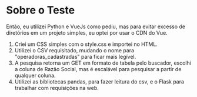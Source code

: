 # Sobre o Teste

Então, eu utilizei Python e VueJs como pediu, mas para evitar excesso de diretórios em um projeto simples, eu optei por usar o CDN do Vue.

1. Criei um CSS simples com o style.css e importei no HTML.
2. Utilizei o CSV requisitado, mudando o nome para "operadoras_cadastradas" para ficar mais legível.
3. A pesquisa retorna um GET em formato de tabela pelo buscador, escolhi a coluna de Razão Social, mas é escalável para pesquisar a partir de qualquer coluna.
4. Utilizei as bibliotecas pandas, para fazer leitura do csv, e o Flask para trabalhar com requisições na web.